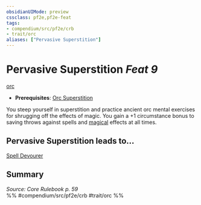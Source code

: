 ```yaml
---
obsidianUIMode: preview
cssclass: pf2e,pf2e-feat
tags:
- compendium/src/pf2e/crb
- trait/orc
aliases: ["Pervasive Superstition"]
---
```

# Pervasive Superstition  *Feat 9*  
[orc](rules/traits/orc.md)  

- **Prerequisites**: [Orc Superstition](compendium/feats/orc-superstition.md)

You steep yourself in superstition and practice ancient orc mental exercises for shrugging off the effects of magic. You gain a +1 circumstance bonus to saving throws against spells and [magical](rules/traits/magical.md) effects at all times.

## Pervasive Superstition leads to...

[Spell Devourer](compendium/feats/spell-devourer-apg.md)

## Summary

*Source: Core Rulebook p. 59*  
%% #compendium/src/pf2e/crb #trait/orc %%
